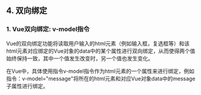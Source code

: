   ## 4. 双向绑定

  ### 1. Vue双向绑定: v-model指令
  
  Vue的双向绑定功能将读取用户输入的html元素（例如输入框，复选框等）和该html元素对应绑定的Vue对象的data中的某个属性进行双向绑定，从而使得两个值始终保持一致，其中一个值发生改变时，另一个值也发生变化。
  
  在Vue中，具体使用指令v-model指令作为html元素的一个属性来进行绑定，例如指令：v-model="message"将所在的html元素和对应Vue对象data中的message子属性进行绑定。
